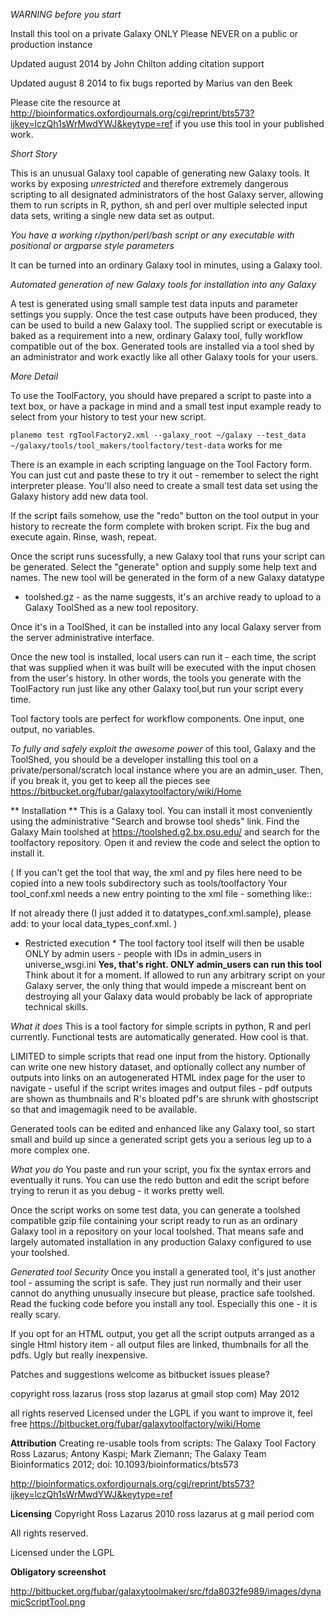 ﻿*WARNING before you start*

 Install this tool on a private Galaxy ONLY
 Please NEVER on a public or production instance
 
Updated august 2014 by John Chilton adding citation support

Updated august 8 2014 to fix bugs reported by Marius van den Beek

Please cite the resource at
http://bioinformatics.oxfordjournals.org/cgi/reprint/bts573?ijkey=lczQh1sWrMwdYWJ&keytype=ref
if you use this tool in your published work.

*Short Story*

This is an unusual Galaxy tool capable of generating new Galaxy tools.
It works by exposing *unrestricted* and therefore extremely dangerous scripting
to all designated administrators of the host Galaxy server, allowing them to
run scripts in R, python, sh and perl over multiple selected input data sets,
writing a single new data set as output.

*You have a working r/python/perl/bash script or any executable with positional or argparse style parameters*

It can be turned into an ordinary Galaxy tool in minutes, using a Galaxy tool.


*Automated generation of new Galaxy tools for installation into any Galaxy*

A test is generated using small sample test data inputs and parameter settings you supply.
Once the test case outputs have been produced, they can be used to build a
new Galaxy tool. The supplied script or executable is baked as a requirement
into a new, ordinary Galaxy tool, fully workflow compatible out of the box.
Generated tools are installed via a tool shed by an administrator
and work exactly like all other Galaxy tools for your users.

*More Detail*

To use the ToolFactory, you should have prepared a script to paste into a
text box, or have a package in mind and a small test input example ready to select from your history
to test your new script.

```planemo test rgToolFactory2.xml --galaxy_root ~/galaxy --test_data ~/galaxy/tools/tool_makers/toolfactory/test-data``` works for me

There is an example in each scripting language on the Tool Factory form. You
can just cut and paste these to try it out - remember to select the right
interpreter please. You'll also need to create a small test data set using
the Galaxy history add new data tool.

If the script fails somehow, use the "redo" button on the tool output in
your history to recreate the form complete with broken script. Fix the bug
and execute again. Rinse, wash, repeat.

Once the script runs sucessfully, a new Galaxy tool that runs your script
can be generated. Select the "generate" option and supply some help text and
names. The new tool will be generated in the form of a new Galaxy datatype
- toolshed.gz - as the name suggests, it's an archive ready to upload to a
Galaxy ToolShed as a new tool repository.

Once it's in a ToolShed, it can be installed into any local Galaxy server
from the server administrative interface.

Once the new tool is installed, local users can run it - each time, the script
that was supplied when it was built will be executed with the input chosen
from the user's history. In other words, the tools you generate with the
ToolFactory run just like any other Galaxy tool,but run your script every time.

Tool factory tools are perfect for workflow components. One input, one output,
no variables.

*To fully and safely exploit the awesome power* of this tool,
Galaxy and the ToolShed, you should be a developer installing this
tool on a private/personal/scratch local instance where you are an
admin_user. Then, if you break it, you get to keep all the pieces see
https://bitbucket.org/fubar/galaxytoolfactory/wiki/Home

** Installation **
This is a Galaxy tool. You can install it most conveniently using the
administrative "Search and browse tool sheds" link. Find the Galaxy Main
toolshed at https://toolshed.g2.bx.psu.edu/ and search for the toolfactory
repository. Open it and review the code and select the option to install it.

(
If you can't get the tool that way, the xml and py files here need to be
copied into a new tools
subdirectory such as tools/toolfactory Your tool_conf.xml needs a new entry
pointing to the xml
file - something like::

  <section name="Tool building tools" id="toolbuilders">
    <tool file="toolfactory/rgToolFactory.xml"/>
  </section>

If not already there (I just added it to datatypes_conf.xml.sample),
please add:
<datatype extension="toolshed.gz" type="galaxy.datatypes.binary:Binary"
mimetype="multipart/x-gzip" subclass="True" />
to your local data_types_conf.xml.
)

* Restricted execution *
The tool factory tool itself will then be usable ONLY by admin users -
people with IDs in admin_users in universe_wsgi.ini **Yes, that's right. ONLY
admin_users can run this tool** Think about it for a moment. If allowed to
run any arbitrary script on your Galaxy server, the only thing that would
impede a miscreant bent on destroying all your Galaxy data would probably
be lack of appropriate technical skills.

*What it does* This is a tool factory for simple scripts in python, R and
perl currently. Functional tests are automatically generated. How cool is that.

LIMITED to simple scripts that read one input from the history. Optionally can
write one new history dataset, and optionally collect any number of outputs
into links on an autogenerated HTML index page for the user to navigate -
useful if the script writes images and output files - pdf outputs are shown
as thumbnails and R's bloated pdf's are shrunk with ghostscript so that and
imagemagik need to be available.

Generated tools can be edited and enhanced like any Galaxy tool, so start
small and build up since a generated script gets you a serious leg up to a
more complex one.

*What you do* You paste and run your script, you fix the syntax errors and
eventually it runs. You can use the redo button and edit the script before
trying to rerun it as you debug - it works pretty well.

Once the script works on some test data, you can generate a toolshed compatible
gzip file containing your script ready to run as an ordinary Galaxy tool in
a repository on your local toolshed. That means safe and largely automated
installation in any production Galaxy configured to use your toolshed.

*Generated tool Security* Once you install a generated tool, it's just
another tool - assuming the script is safe. They just run normally and their
user cannot do anything unusually insecure but please, practice safe toolshed.
Read the fucking code before you install any tool. Especially this one -
it is really scary.

If you opt for an HTML output, you get all the script outputs arranged
as a single Html history item - all output files are linked, thumbnails for
all the pdfs. Ugly but really inexpensive.

Patches and suggestions welcome as bitbucket issues please?

copyright ross lazarus (ross stop lazarus at gmail stop com) May 2012

all rights reserved
Licensed under the LGPL if you want to improve it, feel free
https://bitbucket.org/fubar/galaxytoolfactory/wiki/Home


**Attribution**
Creating re-usable tools from scripts: The Galaxy Tool Factory
Ross Lazarus; Antony Kaspi; Mark Ziemann; The Galaxy Team
Bioinformatics 2012; doi: 10.1093/bioinformatics/bts573

http://bioinformatics.oxfordjournals.org/cgi/reprint/bts573?ijkey=lczQh1sWrMwdYWJ&keytype=ref

**Licensing**
Copyright Ross Lazarus 2010
ross lazarus at g mail period com

All rights reserved.

Licensed under the LGPL

**Obligatory screenshot**

http://bitbucket.org/fubar/galaxytoolmaker/src/fda8032fe989/images/dynamicScriptTool.png

